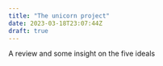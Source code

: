 ```yaml
---
title: "The unicorn project"
date: 2023-03-18T23:07:44Z
draft: true
---
```


A review and some insight on the five ideals
